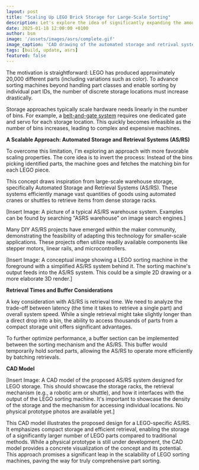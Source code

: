 ```yaml
---
layout: post
title: "Scaling Up LEGO Brick Storage for Large-Scale Sorting"
description: Let's explore the idea of significantly expanding the amount of storage bins - to 100, 200, or potentially thousands of bins.
date: 2025-01-18 12:00:00 +0100
author: bsm
image: '/assets/images/asrs/complete.gif'
image_caption: 'CAD drawing of the automated storage and retrival system'
tags: [build, update, asrs]
featured: false
---
```

The motivation is straightforward: LEGO has produced approximately 20,000 different parts (including variations such as color). To advance sorting machines beyond handling part classes and enable sorting by individual part IDs, the number of discrete storage locations must increase drastically.

Storage approaches typically scale hardware needs linearly in the number of bins. For example, a <a href="/survey/Exploring-LEGO-Sorting-Machines-A-Survey-of-Designs/#stage-4--sorted-storage">belt-and-gate system</a> requires one dedicated gate and servo for each storage location. This quickly becomes infeasible as the number of bins increases, leading to complex and expensive machines.

**A Scalable Approach: Automated Storage and Retrieval Systems (AS/RS)**

To overcome this limitation, I'm exploring an approach with more favorable scaling properties. The core idea is to invert the process: Instead of the bins picking identified parts, the machine goes and fetches the matching bin for each LEGO piece.

This concept draws inspiration from large-scale warehouse storage, specifically Automated Storage and Retrieval Systems (AS/RS). These systems efficiently manage vast quantities of goods using automated cranes or shuttles to retrieve items from dense storage racks.

[Insert Image: A picture of a typical AS/RS warehouse system. Examples can be found by searching "ASRS warehouse" on image search engines.]

Many DIY AS/RS projects have emerged within the maker community, demonstrating the feasibility of adapting this technology for smaller-scale applications. These projects often utilize readily available components like stepper motors, linear rails, and microcontrollers.

[Insert Image: A conceptual image showing a LEGO sorting machine in the foreground with a simplified AS/RS system behind it. The sorting machine's output feeds into the AS/RS system. This could be a simple 2D drawing or a more elaborate 3D render.]

**Retrieval Times and Buffer Considerations**

A key consideration with AS/RS is retrieval time. We need to analyze the trade-off between latency (the time it takes to retrieve a single part) and overall system speed. While a single retrieval might take slightly longer than a direct drop into a bin, the ability to access thousands of parts from a compact storage unit offers significant advantages.

To further optimize performance, a buffer section can be implemented between the sorting mechanism and the AS/RS. This buffer would temporarily hold sorted parts, allowing the AS/RS to operate more efficiently by batching retrievals.

**CAD Model**

[Insert Image: A CAD model of the proposed AS/RS system designed for LEGO storage. This should showcase the storage racks, the retrieval mechanism (e.g., a robotic arm or shuttle), and how it interfaces with the output of the LEGO sorting machine. It's important to showcase the density of the storage and the mechanism for accessing individual locations. No physical prototype photos are available yet.]

This CAD model illustrates the proposed design for a LEGO-specific AS/RS. It emphasizes compact storage and efficient retrieval, enabling the storage of a significantly larger number of LEGO parts compared to traditional methods. While a physical prototype is still under development, the CAD model provides a concrete visualization of the concept and its potential. This approach promises a significant leap in the scalability of LEGO sorting machines, paving the way for truly comprehensive part sorting.
